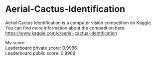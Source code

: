# Aerial-Cactus-Identification

Aerial Cactus Identification is a computer vision competition on Kaggle.  
You can find more information about the competition here: https://www.kaggle.com/c/aerial-cactus-identification

My score:  
Leaderboard private score: 0.9966  
Leaderboard public score: 0.9966
